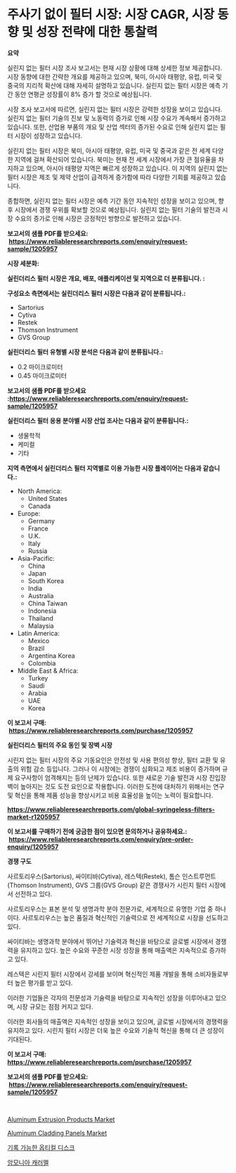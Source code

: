 <p><h1>주사기 없이 필터 시장: 시장 CAGR, 시장 동향 및 성장 전략에 대한 통찰력</h1></p><p><strong>요약</strong></p>
<p><p>실린지 없는 필터 시장 조사 보고서는 현재 시장 상황에 대해 상세한 정보 제공합니다. 시장 동향에 대한 간략한 개요를 제공하고 있으며, 북미, 아시아 태평양, 유럽, 미국 및 중국의 지리적 확산에 대해 자세히 설명하고 있습니다. 실린지 없는 필터 시장은 예측 기간 동안 연평균 성장률이 8% 증가 할 것으로 예상됩니다.</p><p>시장 조사 보고서에 따르면, 실린지 없는 필터 시장은 강력한 성장을 보이고 있습니다. 실린지 없는 필터 기술의 진보 및 노동력의 증가로 인해 시장 수요가 계속해서 증가하고 있습니다. 또한, 산업용 부품의 개요 및 산업 섹터의 증가된 수요로 인해 실린지 없는 필터 시장이 성장하고 있습니다.</p><p>실린지 없는 필터 시장은 북미, 아시아 태평양, 유럽, 미국 및 중국과 같은 전 세계 다양한 지역에 걸쳐 확산되어 있습니다. 북미는 현재 전 세계 시장에서 가장 큰 점유율을 차지하고 있으며, 아시아 태평양 지역은 빠르게 성장하고 있습니다. 이 지역의 실린지 없는 필터 시장은 제조 및 제약 산업이 급격하게 증가함에 따라 다양한 기회를 제공하고 있습니다.</p><p>종합하면, 실린지 없는 필터 시장은 예측 기간 동안 지속적인 성장을 보이고 있으며, 향후 시장에서 경쟁 우위를 확보할 것으로 예상됩니다. 실린지 없는 필터 기술의 발전과 시장 수요의 증가로 인해 시장은 긍정적인 방향으로 발전하고 있습니다.</p></p>
<p><strong>보고서의 샘플 PDF를 받으세요: &nbsp;<a href="https://www.reliableresearchreports.com/enquiry/request-sample/1205957">https://www.reliableresearchreports.com/enquiry/request-sample/1205957</a></strong></p>
<p><strong>시장 세분화:</strong></p>
<p><strong> 실린더리스 필터 시장은 개요, 배포, 애플리케이션 및 지역으로 더 분류됩니다. :</strong></p>
<p><strong>구성요소 측면에서는 실린더리스 필터 시장은 다음과 같이 분류됩니다.:</strong></p>
<p><ul><li>Sartorius</li><li>Cytiva</li><li>Restek</li><li>Thomson Instrument</li><li>GVS Group</li></ul></p>
<p><strong> 실린더리스 필터 유형별 시장 분석은 다음과 같이 분류됩니다.:</strong></p>
<p><ul><li>0.2 마이크로미터</li><li>0.45 마이크로미터</li></ul></p>
<p><strong>보고서의 샘플 PDF를 받으세요 :<a href="https://www.reliableresearchreports.com/enquiry/request-sample/1205957">https://www.reliableresearchreports.com/enquiry/request-sample/1205957</a></strong></p>
<p><strong> 실린더리스 필터 응용 분야별 시장 산업 조사는 다음과 같이 분류됩니다.:</strong></p>
<p><ul><li>생물학적</li><li>케미컬</li><li>기타</li></ul></p>
<p><strong>지역 측면에서 실린더리스 필터 지역별로 이용 가능한 시장 플레이어는 다음과 같습니다.:</strong></p>
<p><ul>
    <li>
        North America:
        <ul>
            <li>United States</li>
            <li>Canada</li>
        </ul>
    </li>
    <li>
        Europe:
        <ul>
            <li>Germany</li>
            <li>France</li>
            <li>U.K.</li>
            <li>Italy</li>
            <li>Russia</li>
        </ul>
    </li>
    <li>
        Asia-Pacific:
        <ul>
            <li>China</li>
            <li>Japan</li>
            <li>South Korea</li>
            <li>India</li>
            <li>Australia</li>
            <li>China Taiwan</li>
            <li>Indonesia</li>
            <li>Thailand</li>
            <li>Malaysia</li>
        </ul>
    </li>
    <li>
        Latin America:
        <ul>
            <li>Mexico</li>
            <li>Brazil</li>
            <li>Argentina Korea</li>
            <li>Colombia</li>
        </ul>
    </li>
    <li>
        Middle East & Africa:
        <ul>
            <li>Turkey</li>
            <li>Saudi</li>
            <li>Arabia</li>
            <li>UAE</li>
            <li>Korea</li>
        </ul>
    </li>
    </ul></p>
<p><strong>이 보고서 구매: &nbsp;<a href="https://www.reliableresearchreports.com/purchase/1205957">https://www.reliableresearchreports.com/purchase/1205957</a></strong></p>
<p><strong>실린더리스 필터의 주요 동인 및 장벽 시장</strong></p>
<p><p>시린지 없는 필터 시장의 주요 기동요인은 안전성 및 사용 편의성 향상, 필터 교환 및 유출의 위험 감소 등입니다. 그러나 이 시장에는 경쟁이 심화되고 제조 비용이 증가하며 규제 요구사항이 엄격해지는 등의 난제가 있습니다. 또한 새로운 기술 발전과 시장 진입장벽이 높아지는 것도 도전 요인으로 작용합니다. 이러한 도전에 대처하기 위해서는 연구 및 혁신을 통해 제품 성능을 향상시키고 비용 효율성을 높이는 노력이 필요합니다.</p></p>
<p><strong><a href="https://www.reliableresearchreports.com/global-syringeless-filters-market-r1205957">https://www.reliableresearchreports.com/global-syringeless-filters-market-r1205957</a></strong></p>
<p><strong>이 보고서를 구매하기 전에 궁금한 점이 있으면 문의하거나 공유하세요.: &nbsp;<a href="https://www.reliableresearchreports.com/enquiry/pre-order-enquiry/1205957">https://www.reliableresearchreports.com/enquiry/pre-order-enquiry/1205957</a></strong></p>
<p><strong>경쟁 구도</strong></p>
<p><p>사르토리우스(Sartorius), 싸이티바(Cytiva), 레스텍(Restek), 톰슨 인스트루먼트(Thomson Instrument), GVS 그룹(GVS Group) 같은 경쟁사가 시린지 필터 시장에서 선전하고 있다. </p><p>사르토리우스는 표본 분석 및 생명과학 분야 전문가로, 세계적으로 유명한 기업 중 하나이다. 사르토리우스는 높은 품질과 혁신적인 기술력으로 전 세계적으로 시장을 선도하고 있다. </p><p>싸이티바는 생명과학 분야에서 뛰어난 기술력과 혁신을 바탕으로 글로벌 시장에서 경쟁력을 유지하고 있다. 높은 수요와 꾸준한 시장 성장을 통해 매출액은 지속적으로 증가하고 있다. </p><p>레스텍은 시린지 필터 시장에서 강세를 보이며 혁신적인 제품 개발을 통해 소비자들로부터 높은 평가를 받고 있다. </p><p>이러한 기업들은 각자의 전문성과 기술력을 바탕으로 지속적인 성장을 이루어내고 있으며, 시장 규모는 점점 커지고 있다. </p><p>이러한 회사들의 매출액은 지속적인 성장을 보이고 있으며, 글로벌 시장에서의 경쟁력을 유지하고 있다. 시린지 필터 시장은 더욱 높은 수요와 기술적 혁신을 통해 더 큰 성장이 기대된다.</p></p>
<p><strong>이 보고서 구매: &nbsp; <a href="https://www.reliableresearchreports.com/purchase/1205957">https://www.reliableresearchreports.com/purchase/1205957</a></strong></p>
<p><strong>보고서의 샘플 PDF를 받으세요: &nbsp;<a href="https://www.reliableresearchreports.com/enquiry/request-sample/1205957">https://www.reliableresearchreports.com/enquiry/request-sample/1205957</a></strong><strong></strong></p>
<p>&nbsp;</p>
<p><p><a href="https://www.linkedin.com/pulse/aluminum-extrusion-products-market-goal-estimating-size-future-jxncf?trackingId=iNY8r3fpWBILBvgCj2OOTw%3D%3D">Aluminum Extrusion Products Market</a></p><p><a href="https://www.linkedin.com/pulse/aluminum-cladding-panels-market-size-growth-outlook-from-2024-4dd7f?trackingId=Zuz2sruo4pY2etrmyFC%2F9A%3D%3D">Aluminum Cladding Panels Market</a></p><p><a href="https://medium.com/@agustinfeil/%EA%B8%B0%EB%A1%9D-%EA%B0%80%EB%8A%A5%ED%95%9C-%EA%B4%91%ED%95%99-%EB%94%94%EC%8A%A4%ED%81%AC-%EC%8B%9C%EC%9E%A5-%EB%B6%84%EC%84%9D-%EA%B8%80%EB%A1%9C%EB%B2%8C-%EC%82%B0%EC%97%85-%EC%A0%84%EB%A7%9D%EA%B3%BC-%EC%98%88%EC%B8%A1-2024%EB%85%84%EB%B6%80%ED%84%B0-2031%EB%85%84-e4713dd086cb">기록 가능한 옵티컬 디스크</a></p><p><a href="https://medium.com/@piperhickle1/%EC%95%94%EB%AA%A8%EB%8B%88%EC%95%84-%EC%B9%B4%EB%9D%BC%EB%A9%9C-%EC%8B%9C%EC%9E%A5-%EA%B7%9C%EB%AA%A8-cagr-%EB%8F%99%ED%96%A5-2024-2030-aa0a03dfddfd">암모니아 캐러멜</a></p></p>